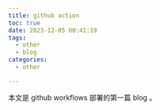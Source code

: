 ```yaml
---
title: github action
toc: true
date: 2023-12-05 00:41:19
tags:
  - other
  - blog
categories:
  - other

---
```


本文是 github workflows 部署的第一篇 blog 。

<!--more-->


